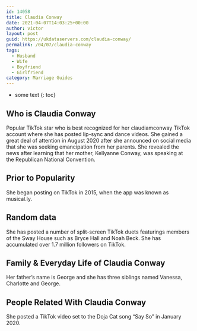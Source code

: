 ```yaml
---
id: 14058
title: Claudia Conway
date: 2021-04-07T14:03:25+00:00
author: victor
layout: post
guid: https://ukdataservers.com/claudia-conway/
permalink: /04/07/claudia-conway
tags:
  - Husband
  - Wife
  - Boyfriend
  - Girlfriend
category: Marriage Guides
---
```


* some text
{: toc}


## Who is Claudia Conway



Popular TikTok star who is best recognized for her claudiamconway TikTok account where she has posted lip-sync and dance videos. She gained a great deal of attention in August 2020 after she announced on social media that she was seeking emancipation from her parents. She revealed the news after learning that her mother, Kellyanne Conway, was speaking at the Republican National Convention. 

                
                
                
## Prior to Popularity



She began posting on TikTok in 2015, when the app was known as musical.ly. 

                
                
                
## Random data



She has posted a number of split-screen TikTok duets featurings members of the Sway House such as Bryce Hall and Noah Beck. She has accumulated over 1.7 million followers on TikTok. 

                
                
                
## Family & Everyday Life of Claudia Conway



Her father&#8217;s name is George and she has three siblings named Vanessa, Charlotte and George. 

                
                
                
## People Related With Claudia Conway



She posted a TikTok video set to the Doja Cat song &#8220;Say So&#8221; in January 2020. 

                
              
            
          
          
          